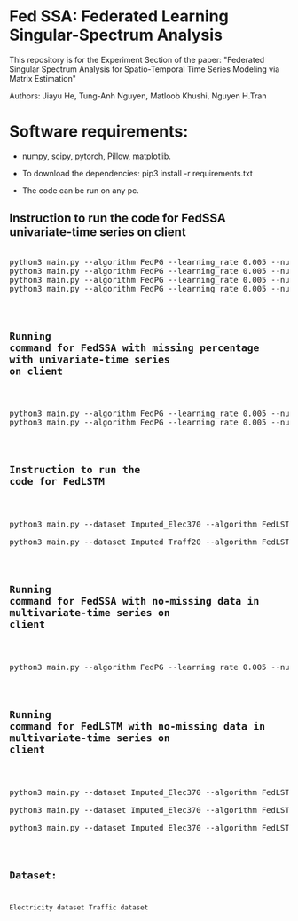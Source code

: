 # Fed SSA: Federated Learning Singular-Spectrum Analysis
This repository is for the Experiment Section of the paper: "Federated Singular Spectrum Analysis for Spatio-Temporal Time
Series Modeling via Matrix Estimation"

Authors: Jiayu He, Tung-Anh Nguyen, Matloob Khushi, Nguyen H.Tran
# Software requirements:
- numpy, scipy, pytorch, Pillow, matplotlib.

- To download the dependencies: pip3 install -r requirements.txt

- The code can be run on any pc.
## Instruction to run the code for FedSSA univariate-time series on client
<pre></code>
python3 main.py --algorithm FedPG --learning_rate 0.005 --num_global_iters 50 --dim 100 --local_epochs 30 --ro 1 --dataset Traffic20 --window 100 --ro_auto 1 --missingVal 1
python3 main.py --algorithm FedPG --learning_rate 0.005 --num_global_iters 50 --dim 100 --local_epochs 30 --ro 1 --dataset Traffic20 --window 100 --ro_auto 1 --missingVal 0
python3 main.py --algorithm FedPG --learning_rate 0.005 --num_global_iters 50 --dim 80 --local_epochs 30 --ro 1 --dataset Elec20 --window 80 --ro_auto 1 --missingVal 1
python3 main.py --algorithm FedPG --learning_rate 0.005 --num_global_iters 50 --dim 80 --local_epochs 30 --ro 1 --dataset Elec20 --window 80 --ro_auto 1 --missingVal 0
<code></pre>

## Running command for FedSSA with missing percentage with univariate-time series on client
<pre></code>
python3 main.py --algorithm FedPG --learning_rate 0.005 --num_global_iters 50 --dim 100 --local_epochs 30 --ro 1 --dataset Traffic20 --window 100 --ro_auto 1 --missingVal 20
python3 main.py --algorithm FedPG --learning_rate 0.005 --num_global_iters 50 --dim 100 --local_epochs 30 --ro 1 --dataset Traffic20 --window 100 --ro_auto 1 --missingVal 40
<code></pre>
## Instruction to run the code for FedLSTM
<pre></code>
python3 main.py --dataset Imputed_Elec370 --algorithm FedLSTM --batch_size 64 --learning_rate 0.001 --subusers 0.1 --num_global_iters 100 --local_epochs 2

python3 main.py --dataset Imputed_Traff20 --algorithm FedLSTM --batch_size 64 --learning_rate 0.001 --subusers 0.1 --num_global_iters 100 --local_epochs 2
<code></pre>

## Running command for FedSSA with no-missing data in multivariate-time series on client
<pre></code>
python3 main.py --algorithm FedPG --learning_rate 0.005 --num_global_iters 50 --dim 80 --local_epochs 30 --ro 1 --dataset Elec370 --window 80 --ro_auto 1 --missingVal 0 --mulTS 1 --fac 1 --num_users 10
<code></pre>

## Running command for FedLSTM with no-missing data in multivariate-time series on client
<pre></code>
python3 main.py --dataset Imputed_Elec370 --algorithm FedLSTM --batch_size 64 --learning_rate 0.001 --fac 0.2 --num_global_iters 100 --local_epochs 2 --num_users 10 --mulTS 1 --missingVal 0 --datatype hankel

python3 main.py --dataset Imputed_Elec370 --algorithm FedLSTM --batch_size 64 --learning_rate 0.001 --fac 0.3 --num_global_iters 20 --local_epochs 1 --num_users 10 --mulTS 1 --missingVal 0 --datatype hankel

python3 main.py --dataset Imputed_Elec370 --algorithm FedLSTM --batch_size 64 --learning_rate 0.001 --fac 0.2 --num_global_iters 20 --local_epochs 1 --num_users 10 --mulTS 1 --missingVal 0 --datatype hankel
<code></pre>
## Dataset:
Electricity dataset
Traffic dataset
